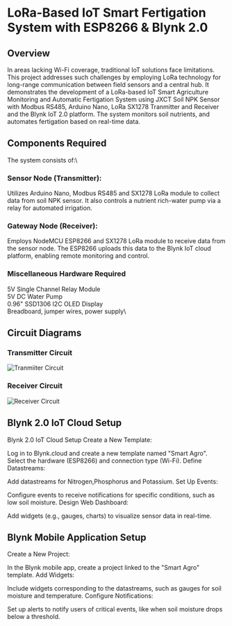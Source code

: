 # LoRa-Based IoT Smart Fertigation System with ESP8266 & Blynk 2.0

## Overview
In areas lacking Wi-Fi coverage, traditional IoT solutions face limitations. This project addresses such challenges by employing LoRa technology for long-range communication between field sensors and a central hub. It demonstrates the development of a LoRa-based IoT Smart Agriculture Monitoring and Automatic Fertigation System using JXCT Soil NPK Sensor with Modbus RS485, Arduino Nano, LoRa SX1278 Tranmitter and Receiver and the Blynk IoT 2.0 platform. The system monitors soil nutrients, and automates fertigation based on real-time data.

## Components Required

The system consists of:\

### Sensor Node (Transmitter): 
Utilizes Arduino Nano, Modbus RS485 and SX1278 LoRa module to collect data from soil NPK sensor. It also controls a nutrient rich-water pump via a relay for automated irrigation.

### Gateway Node (Receiver): 
Employs NodeMCU ESP8266 and SX1278 LoRa module to receive data from the sensor node. The ESP8266 uploads this data to the Blynk IoT cloud platform, enabling remote monitoring and control.

### Miscellaneous Hardware Required
5V Single Channel Relay Module\
5V DC Water Pump\
0.96" SSD1306 I2C OLED Display\
Breadboard, jumper wires, power supply\


## Circuit Diagrams
### Transmitter Circuit
![Tranmiiter Circuit](https://github.com/[sid-code14]/[Iot_Smart_Agriculture]/blob/[main]/arduino-lora-npk-connection.jpg?raw=true)
### Receiver Circuit
![Receiver Circuit](https://github.com/[sid-code14]/[Iot_Smart_Agriculture]/blob/[main]/Circuit-Diagram-of-LoRa-based-IoT-Smart-Agriculture-with-ESP8266.webp?raw=true)
## Blynk 2.0 IoT Cloud Setup
Blynk 2.0 IoT Cloud Setup
Create a New Template:

Log in to Blynk.cloud and create a new template named "Smart Agro".
Select the hardware (ESP8266) and connection type (Wi-Fi).
Define Datastreams:

Add datastreams for Nitrogen,Phosphorus and Potassium.
Set Up Events:

Configure events to receive notifications for specific conditions, such as low soil moisture.
Design Web Dashboard:

Add widgets (e.g., gauges, charts) to visualize sensor data in real-time.
## Blynk Mobile Application Setup
Create a New Project:

In the Blynk mobile app, create a project linked to the "Smart Agro" template.
Add Widgets:

Include widgets corresponding to the datastreams, such as gauges for soil moisture and temperature.
Configure Notifications:

Set up alerts to notify users of critical events, like when soil moisture drops below a threshold.

